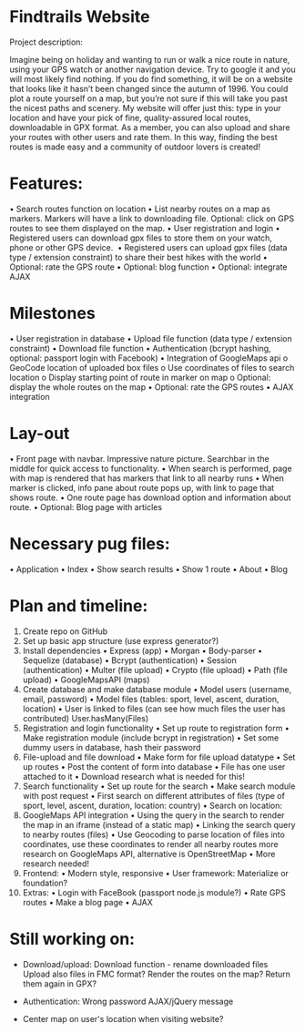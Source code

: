 # Findtrails Website
Project description:

Imagine being on holiday and wanting to run or walk a nice route in nature, using your GPS watch or another navigation device. Try to google it and you will most likely find nothing. If you do find something, it will be on a website that looks like it hasn’t been changed since the autumn of 1996. You could plot a route yourself on a map, but you’re not sure if this will take you past the nicest paths and scenery. My website will offer just this: type in your location and have your pick of fine, quality-assured local routes, downloadable in GPX format. As a member, you can also upload and share your routes with other users and rate them. In this way, finding the best routes is made easy and a community of outdoor lovers is created!
 
# Features:
•	Search routes function on location
•	List nearby routes on a map as markers. Markers will have a link to downloading file. Optional: click on GPS routes to see them displayed on the map.
•	User registration and login
•	Registered users can download gpx files to store them on your watch, phone or other GPS device. 
•	Registered users can upload gpx files (data type / extension constraint) to share their best hikes with the world
•	Optional: rate the GPS route
•	Optional: blog function
•	Optional: integrate AJAX

# Milestones
•	User registration in database
•	Upload file function (data type / extension constraint)
•	Download file function
•	Authentication (bcrypt hashing, optional: passport login with Facebook)
•	Integration of GoogleMaps api
o	GeoCode location of uploaded box files
o	Use coordinates of files to search location
o	Display starting point of route in marker on map
o	Optional: display the whole routes on the map
•	Optional: rate the GPS routes
•	AJAX integration

# Lay-out
•	Front page with navbar. Impressive nature picture. Searchbar in the middle for quick access to functionality.
•	When search is performed, page with map is rendered that has markers that link to all nearby runs
•	When marker is clicked, info pane about route pops up, with link to page that shows route.
•	One route page has download option and information about route.
•	Optional: Blog page with articles

# Necessary pug files:
•	Application
•	Index
•	Show search results
•	Show 1 route
•	About
•	Blog

# Plan and timeline:
1.	Create repo on GitHub 
2.	Set up basic app structure (use express generator?)
3.	Install dependencies
•	Express (app)
•	Morgan
•	Body-parser
•	Sequelize (database)
•	Bcrypt (authentication)
•	Session (authentication)
•	Multer (file upload)
•	Crypto (file upload)
•	Path (file upload)
•	GoogleMapsAPI (maps)
4.	Create database and make database module
•	Model users (username, email, password)
•	Model files (tables: sport, level, ascent, duration, location)
•	User is linked to files (can see how much files the user has contributed)  User.hasMany(Files)
5.	Registration and login functionality
•	Set up route to registration form
•	Make registration module (include bcrypt in registration)
•	Set some dummy users in database, hash their password
6.	File-upload and file download
•	Make form for file upload  datatype
•	Set up routes
•	Post the content of form into database
•	File has one user attached to it
•	Download  research what is needed for this!
7.	Search functionality
•	Set up route for the search
•	Make search module with post request
•	First search on different attributes of files (type of sport, level, ascent, duration, location: country)
•	Search on location:
8.	GoogleMaps API integration
•	Using the query in the search to render the map in an iframe (instead of a static map)
•	Linking the search query to nearby routes (files)
•	Use Geocoding to parse location of files into coordinates, use these coordinates to render all nearby routes  more research on GoogleMaps API, alternative is OpenStreetMap
•	More research needed!
9.	Frontend:
•	Modern style, responsive
•	User framework: Materialize or foundation?
10.	Extras:
•	Login with FaceBook (passport node.js module?)
•	Rate GPS routes
•	Make a blog page
•	AJAX

# Still working on:

- Download/upload:
Download function - rename downloaded files
Upload also files in FMC format? Render the routes on the map?
Return them again in GPX?

- Authentication:
Wrong password AJAX/jQuery message

- Center map on user's location when visiting website?
